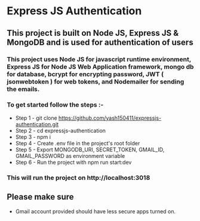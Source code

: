 # Express JS Authentication

## This project is built on Node JS, Express JS & MongoDB and is used for authentication of users

### This project uses Node JS for javascript runtime environment, Express JS for Node JS Web Application framework, mongo db for database, bcrypt for encrypting password, JWT ( jsonwebtoken ) for web tokens, and Nodemailer for sending the emails.

### To get started follow the steps :-

- Step 1 - git clone https://github.com/yash150411/expressjs-authentication.git
- Step 2 - cd expressjs-authentication
- Step 3 - npm i
- Step 4 - Create .env file in the project's root folder
- Step 5 - Export MONGODB_URI, SECRET_TOKEN, GMAIL_ID, GMAIL_PASSWORD as environment variable
- Step 6 - Run the project with npm run start:dev

### This will run the project on http://localhost:3018

## Please make sure

- Gmail account provided should have less secure apps turned on.

